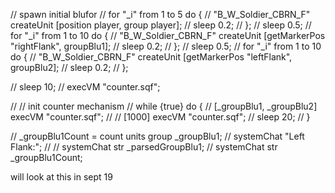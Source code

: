 // spawn initial blufor
// for "\_i" from 1 to 5 do {
// "B_W_Soldier_CBRN_F" createUnit [position player, group player];
// sleep 0.2;
// };
// sleep 0.5;
// for "\_i" from 1 to 10 do {
// "B_W_Soldier_CBRN_F" createUnit [getMarkerPos "rightFlank", groupBlu1];
// sleep 0.2;
// };
// sleep 0.5;
// for "\_i" from 1 to 10 do {
// "B_W_Soldier_CBRN_F" createUnit [getMarkerPos "leftFlank", groupBlu2];
// sleep 0.2;
// };

// sleep 10;
// execVM "counter.sqf";

// // init counter mechanism
// while {true} do {
// [_groupBlu1, _groupBlu2] execVM "counter.sqf";
// // [1000] execVM "counter.sqf";
// sleep 20;
// }

// \_groupBlu1Count = count units group \_groupBlu1;
// systemChat "Left Flank:";
// // systemChat str \_parsedGroupBlu1;
// systemChat str \_groupBlu1Count;

will look at this in sept 19
